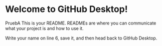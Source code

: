 # Welcome to GitHub Desktop!
PruebA
This is your README. READMEs are where you can communicate what your project is and how to use it.

Write your name on line 6, save it, and then head back to GitHub Desktop.
